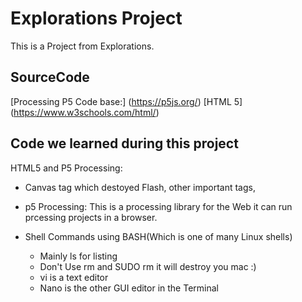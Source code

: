 # Explorations Project
This is a Project from Explorations.

## SourceCode
[Processing P5 Code base:] (https://p5js.org/)
[HTML 5] (https://www.w3schools.com/html/)

## Code we learned during this project

HTML5 and P5 Processing: 
- Canvas tag which destoyed Flash, other important tags, <audio> and <draw></draw>

- p5 Processing: This is a processing library for the Web it can run prcessing projects in a browser.

- Shell Commands using BASH(Which is one of many Linux shells)
    -   Mainly ls for listing
    -   Don't Use rm and SUDO rm it will destroy you mac :)
    -   vi is a text editor
    -   Nano is the other GUI editor in the Terminal
        
``` End of File
